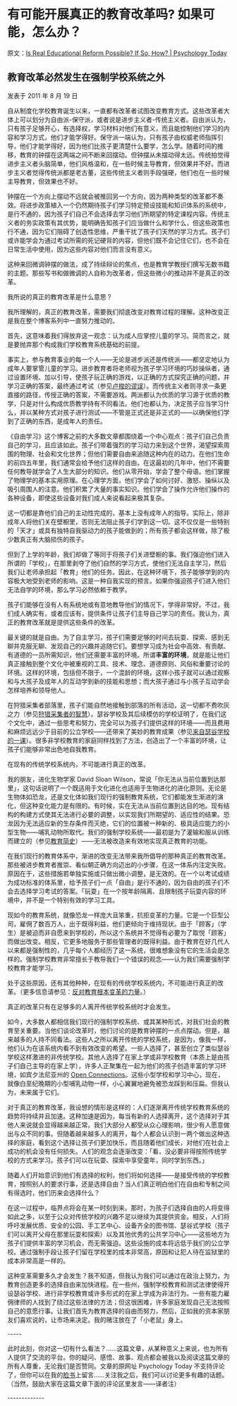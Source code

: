 # 有可能开展真正的教育改革吗? 如果可能，怎么办？

原文：[Is Real Educational Reform Possible? If So, How? | Psychology Today](https://www.psychologytoday.com/us/blog/freedom-learn/201108/is-real-educational-reform-possible-if-so-how)

## 教育改革必然发生在强制学校系统之外

发表于 2011 年 8 月 19 日

自从制度化学校教育诞生以来，一直都有改革者试图改变教育方式。这些改革者大体上可以划分为自由派-保守派，或者说是进步主义者-传统主义者。自由派认为，只有孩子足够开心，有选择权，学习材料对他们有意义，而且能控制他们学习的内容和学习方式，他们才能学得好。保守派一端认为，只有孩子由权威老师指挥引导，他们才能学得好，因为他们比孩子更清楚什么要学，怎么学。随着时间的推移，教育的钟摆在这两端之间不断来回摆动。但钟摆从未摆动得太远。传统拍觉得进步主义者头脑简单，他们风格温和，在一些时候主导教育，但效果并不好。而进步主义者觉得传统派都是老古董，这些传统主义者则手段强硬，他们也在一些时候主导教育，但效果也不好。

钟摆在一个方向上摆动不远就会被推回另一个方向，因为两种类型的改革都不奏效。将进步政策植入一个仍然期待孩子们学习特定预设技能和知识体系的系统中，是行不通的，因为孩子们自己不会选择去学习他们所期望的特定课程内容。传统主义者的务实政策有其优势，能明确告知孩子们应当做什么和学什么，但这些政策也行不通，因为它们阻碍了创造性思维，严重干扰了孩子们天然的学习方式。孩子们或许能学会为通过考试所需的死记硬背的内容，但他们既不会记住它们，也不会在日常生活中使用，因为这些内容对他们而言没有意义。

这种来回微调钟摆的做法，成了持续辩论的焦点，也是教育学教授们撰写无数书籍的主题。那些写书和做微调的人自称为改革者，但这些微小的推动并不是真正的改革。

我所说的真正的教育改革是什么意思？

我所理解的，真正的教育改革，需要我们彻底改变对教育过程的理解。这种改变正是我在整个博客系列中一直努力推动的。

首先，这意味着我们得放弃这一观念：认为成人应掌控儿童的学习。简而言之，就是要抛弃那个构成我们学校教育系统基础的前提。

事实上，参与教育事业的每一个人——无论是进步派还是传统派——都坚定地认为成年人要掌管儿童的学习。进步教育者将老师视为孩子学习环境的巧妙操纵者，通过设置环境、加以引导，使孩子玩正确的游戏，以正确的方式探究正确的问题，并学习正确的答案，最终通过考试（参见[卢梭的谬误](https://www.psychologytoday.com/us/blog/freedom-learn/200902/rousseau-s-errors-they-persist-today-in-educational-theory)）。而传统主义者则寻求一条更直接的路径，传授正确的答案，不需要游戏。两派都认为优质的学习源于优质的教学，只是对什么构成优质教学持有不同看法。他们也都认为，决定孩子应当学习什么，并以某种方式对孩子进行测试——不管是正式还是非正式的——以确保他们学到了正确的东西，是成年人的责任。

《自由学习》这个博客之前的大多数文章都围绕着一个中心观点：孩子们自己负责自己的学习，且应该如此。孩子们带着强烈的学习动力来到这个世界，渴望探索周围的物理、社会和文化世界；但他们需要自由来追随这种内在的动力。在他们生命的前四五年里，我们通常会给予他们这样的自由。在这最初的几年中，他们不需要任何教导就学会了人生大部分的知识。他们从零开始，学会了整个母语。他们掌握了物理学的基本实用原理。在心理学方面，他们学会了如何讨好、激怒、操纵以及吸引周围人的注意。他们积累了大量的事实知识。他们学会了操作允许他们操作的各种设备，即使这些设备对我们成人来说看起来极其复杂。

这一切都是靠他们自己的主动性完成的，基本上没有成年人的指导。实际上，除非成年人将他们关在壁橱里，否则无法阻止孩子们学到这一切。这不仅仅是一些特别的「天才」或具有独特自我驱动力的孩子能做到的；所有孩子都会这样做，除了极少数真正有大脑损伤的孩子。

但到了上学的年龄，我们却做了等同于将孩子们关进壁橱的事。我们强迫他们进入所谓的「学校」，在那里剥夺了他们自然的学习方式，使他们无法自主学习，然后我们让老师承担起「教育」他们的任务。因此，在这种环境下，孩子能够学到的内容极大地受到老师的影响。这是一种自我实现的预言。如果你强迫孩子们进入他们无法自学的环境，那么学习必然依赖于教学。

孩子们能够在没有人有系统地或有意地教导他们的情况下，学得非常好。不过，我们成人确实有，或者应该有，提供条件让孩子们主导自己学习的责任。我认为，真正的教育改革就是提供这些条件的改革。

最关键的就是自由。为了自主学习，孩子们需要足够的时间去玩耍、探索、感到无聊并克服无聊、发现自己的兴趣并追随它们。要想学习成为社会中高效、有贡献、有道德的一员所需知识，他们还需要丰富的环境。所谓**丰富的环境**，就是能让他们真正接触到整个文化中被重视的工具、技术、理念、道德原则、风俗和重要讨论的环境。这样的环境，包括但不限于，一个混龄的环境，这样小孩子就可以通过观察和与大孩子及成年人的互动学到新的技能和思想；而大孩子通过与小孩子互动学会怎样培养和领导他人。

在狩猎采集者部落里，孩子们能自然地接触到部落的所有活动，这一切都不费吹灰之力（参见[狩猎采集者的智慧](http://www.psychologytoday.com/blog/freedom-learn/200808/children-educate-themselves-iii-the-wisdom-hunter-gatherers)）。瑟谷学校及其后续模仿的学校证明了，在我们这个文化中，通过一些思考和努力，完全可以为孩子们提供这样的环境——而且费用和麻烦远远少于目前的公立学校——还带来了美妙的教育成果（参见[来自瑟谷学校的一课](https://www.psychologytoday.com/us/blog/freedom-learn/200808/children-educate-themselves-iv-lessons-sudbury-valley)）。很多非学校教育的家庭同样找到了方法，创造出了一个丰富的环境，让孩子们能够非常出色地自我教育。

在现有的传统学校系统内，不可能进行真正的改革。

我的朋友，进化生物学家 David Sloan Wilson，常说「你无法从当前位置到达那里」，这句话说明了一个既适用于文化进化也适用于生物进化的进化原则。无论是生物体如恐龙，还是文化体如我们现行的强制教育系统，它们都能发生渐进的演化，但这种变化能力是有限的。有时候，实在无法从当前位置到达目的地。现有结构的构建方式使其无法进行必要的调整，以实现我们所期望的、适应性的结果。恐龙因为无法适应新的生存条件而灭绝，它们的位置被一种新的、极具适应能力的小型生物——哺乳动物所取代。我们的强制学校系统——最初是为了灌输和服从训练而建立的（参见[教育简史](https://www.psychologytoday.com/us/blog/freedom-learn/200808/brief-history-education)）——无法被改造来有效地实现真正教育的功能。

在我们现行的教育体系中，渐进的改变无法带来我所倡导的那种真正的教育改革。那些被进步教育者推崇、看似朝正确方向迈出的小步骤，在这一体系内注定失败。原因在于，这些措施若单独实施或只做出微小调整，是无效的。在一个以考试成绩为成功标准的体系里，给予孩子们一点「自由」是行不通的，因为自由的孩子们不会去选择学习考试的答案。「玩耍」在一个按年龄隔离、且限制孩子玩耍内容的环境中，并不是一个特别有效的学习工具。

现如今的教育系统，就像恐龙一样庞大且笨重，抗拒变革的力量。它是一个巨型公司，雇佣了数百万人，出于既得利益，他们更倾向于维持现状。由于「顾客」（学生）是被迫而非自愿来到学校的，所以这个系统并不觉得有必要为了取悦「顾客」而做出改变。相反，它更多地服务于那些管理者的既得利益。由于教育在好几代人以来都是强制性的，几乎每个人都经历了这一系统，很难想象没有它的生活会是怎样的。强制学校教育非常擅长于教导我们一个错误的观念——认为我们需要强制学校教育才能学习。

处于这些原因，还有其他种种，在现有的传统学校系统内，不可能进行真正的改革。（更多信息请参见：[反对教育根本变革的力量](http://www.psychologytoday.com/blog/freedom-learn/200808/why-schools-are-what-they-are-ii-forces-against-fundamental-change)。）

真正的改革只有在足够多的人离开传统学校系统时才会发生。

如今，大多数人都相信我们现行的强制学校系统、或其某种形式，对我们社会的教育至关重要。当他们谈论改革时，他们讨论的是教育钟摆的一点点摆动。但是，越来越多的人持不同看法。这些人之所以离开传统的学校系统，是因为，像我一样，他们认为在该系统内看不到有效改变的希望。一些人选择了，甚至创立了类似瑟谷学校这样激进的非传统学校。其他人选择了在家上学或非学校教育（本质上是由孩子们自己主导的在家上学），许多人正聚集在一起为他们的孩子创造丰富的学习环境，如宾夕法尼亚州的 [Open Connections](http://www.openconnections.org/)。这些小型学校和学习中心，现在，就像白垩纪晚期的小型哺乳动物一样，小心翼翼地避免被恐龙踩到和压扁。但我认为，未来属于它们。

对于真正的教育改革，我设想的情形是这样的：人们逐渐离开传统学校教育系统的趋势将持续并且加速。这种加速是因为，每当有新的人选择离开，这个选择对于其他人来说就会显得越来越正常。我们大部分人都受从众心理影响，很少有人愿意做出与众不同的事。但随着越来越多人的离开，每个人都会认识到一两个做出这种选择的家庭，看到这个选择让孩子们更加快乐，而且随着他们成长，对他们在社会上成功的机会没有任何损失。人们的观念会逐渐改变：「看，没必要非得按照传统学校的方式来学习。孩子们可以在玩耍、探索中享受童年，同时学到东西。」

随着人们开始意识到他们有选择的权利，他们将如何选择——是接受传统的学校教育，按照别人的要求行事，还是选择自由？当人们真正明白他们在自由和专制之间有得选时，他们历来会选择什么？

在这一过程中，临界点将会在某一时刻到来。那时，为孩子们选择自由的人将变得如此之多，以至于公众对传统学校的兴趣不足以继续为其提供资金。相反，人们将呼吁发展优质、安全的公园、手工艺中心、设备齐全的图书馆、瑟谷式学校（孩子们可以离开父母在那里玩耍和探索）以及其他优秀的公共学习中心——这些地方为孩子们提供丰富的学习机会，而无需强迫。这些设施的成本将远低于我们的公立学校。通过强制手段让孩子们留在学校里的成本非常高，原因和让犯人待在监狱里的成本非常高是一样的。

这种变革需要多久才会发生？我不知道，但我认为我们可以通过在政治上努力，为教育创造更多的选择自由来加快进程。在一些州，强制学校教育和测试法律使得开设瑟谷学校、进行非学校教育或许多形式的在家上学成为非法行为。一些有能力雇佣律师的人找到了绕过这些法律的方法；但这很困难，许多家庭发现自己无法按照自己的意愿行事。让我们首先为教育选择的自由而努力，然后，正如我的资本家朋友们喜欢说的，让市场来决定。我的赌注放在了「小老鼠」身上。

\-----

此时此刻，你对这一切有什么看法？……这篇文章，从某种意义上来说，也为所有人提供了交流的平台。你的疑问、感悟、故事、观点都会被我以及阅读这篇文章的所有人尊重，无论我们是否赞同。文章的原网址 Psychology Today 不支持评论了，但你可以在我的[脸书](https://www.facebook.com/peter.gray.3572)上留言……关注我之后，我们可以讨论更多有趣的话题。（当然，鼓励大家在这篇文章下面的评论区里发言——译者注）

\-------------